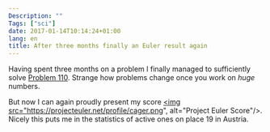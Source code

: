 ```yaml
---
Description: ""
Tags: ["sci"]
date: 2017-01-14T10:14:24+01:00
lang: en
title: After three months finally an Euler result again
---
```

Having spent three months on a problem I finally managed to
sufficiently solve [Problem
110](https://projecteuler.net/problem=110).  Strange how problems
change once you work on *huge* numbers.

But now I can again proudly present my score
<a href="https://projecteuler.net"><img
src="https://projecteuler.net/profile/cager.png", alt="Project Euler
Score"/></a>.
Nicely this puts me in the statistics of active ones on place 19 in
Austria.
